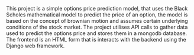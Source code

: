 This project is a simple options price prediction model, that uses the Black Scholes mathematical model to predict the price of an option, the model is based on the concept of brownian motion
and assumes certain underlying conditions of the stock market. The project utilises API calls to gather data used to predict the options price and stores them in a mongodb database.
The frontend is an HTML form that is interacts with the backend using the Django web framework.
